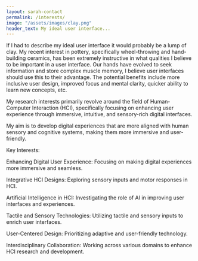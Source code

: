 ```yaml
---
layout: sarah-contact
permalink: /interests/
image: "/assets/images/clay.png"
header_text: My ideal user interface...
---
```


If I had to describe my ideal user interface it would probably be a lump of clay. My recent interest in pottery, specifically wheel-throwing and hand-building ceramics, has been extremely instructive in what qualities I believe to be important in a user interface. Our hands have evolved to seek information and store complex muscle memory, I believe user interfaces should use this to their advantage. The potential benefits include more inclusive user design, improved focus and mental clarity, quicker ability to learn new concepts, etc.

My research interests primarily revolve around the field of Human-Computer Interaction (HCI), specifically focusing on enhancing user experience through immersive, intuitive, and sensory-rich digital interfaces.

My aim is to develop digital experiences that are more aligned with human sensory and cognitive systems, making them more immersive and user-friendly.

Key Interests:

Enhancing Digital User Experience: Focusing on making digital experiences more immersive and seamless.

Integrative HCI Designs: Exploring sensory inputs and motor responses in HCI.

Artificial Intelligence in HCI: Investigating the role of AI in improving user interfaces and experiences.

Tactile and Sensory Technologies: Utilizing tactile and sensory inputs to enrich user interfaces.

User-Centered Design: Prioritizing adaptive and user-friendly technology.

Interdisciplinary Collaboration: Working across various domains to enhance HCI research and development.